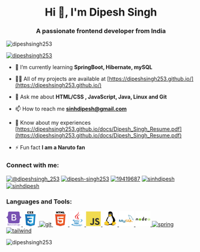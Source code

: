 <h1 align="center">Hi 👋, I'm Dipesh Singh</h1>
<h3 align="center">A passionate frontend developer from India</h3>

<p align="left"> <img src="https://komarev.com/ghpvc/?username=dipeshsingh253&label=Profile%20views&color=0e75b6&style=flat" alt="dipeshsingh253" /> </p>

<p align="left"> <a href="https://github.com/ryo-ma/github-profile-trophy"><img src="https://github-profile-trophy.vercel.app/?username=dipeshsingh253" alt="dipeshsingh253" /></a> </p>

- 🌱 I’m currently learning **SpringBoot, Hibernate, mySQL**

- 👨‍💻 All of my projects are available at [https://dipeshsingh253.github.io/](https://dipeshsingh253.github.io/)

- 💬 Ask me about **HTML/CSS , JavaScript, Java, Linux and Git**

- 📫 How to reach me **sinhdipesh@gmail.com**

- 📄 Know about my experiences [https://dipeshsingh253.github.io/docs/Dipesh_Singh_Resume.pdf](https://dipeshsingh253.github.io/docs/Dipesh_Singh_Resume.pdf)

- ⚡ Fun fact **I am a Naruto fan**

<h3 align="left">Connect with me:</h3>
<p align="left">
<a href="https://twitter.com/@dipeshsingh_253" target="blank"><img align="center" src="https://raw.githubusercontent.com/rahuldkjain/github-profile-readme-generator/master/src/images/icons/Social/twitter.svg" alt="@dipeshsingh_253" height="30" width="40" /></a>
<a href="https://linkedin.com/in/dipesh-singh253" target="blank"><img align="center" src="https://raw.githubusercontent.com/rahuldkjain/github-profile-readme-generator/master/src/images/icons/Social/linked-in-alt.svg" alt="dipesh-singh253" height="30" width="40" /></a>
<a href="https://stackoverflow.com/users/19419687" target="blank"><img align="center" src="https://raw.githubusercontent.com/rahuldkjain/github-profile-readme-generator/master/src/images/icons/Social/stack-overflow.svg" alt="19419687" height="30" width="40" /></a>
<a href="https://www.hackerrank.com/sinhdipesh" target="blank"><img align="center" src="https://raw.githubusercontent.com/rahuldkjain/github-profile-readme-generator/master/src/images/icons/Social/hackerrank.svg" alt="sinhdipesh" height="30" width="40" /></a>
<a href="https://www.leetcode.com/sinhdipesh" target="blank"><img align="center" src="https://raw.githubusercontent.com/rahuldkjain/github-profile-readme-generator/master/src/images/icons/Social/leet-code.svg" alt="sinhdipesh" height="30" width="40" /></a>
</p>

<h3 align="left">Languages and Tools:</h3>
<p align="left"> <a href="https://getbootstrap.com" target="_blank" rel="noreferrer"> <img src="https://raw.githubusercontent.com/devicons/devicon/master/icons/bootstrap/bootstrap-plain-wordmark.svg" alt="bootstrap" width="40" height="40"/> </a> <a href="https://www.w3schools.com/css/" target="_blank" rel="noreferrer"> <img src="https://raw.githubusercontent.com/devicons/devicon/master/icons/css3/css3-original-wordmark.svg" alt="css3" width="40" height="40"/> </a> <a href="https://git-scm.com/" target="_blank" rel="noreferrer"> <img src="https://www.vectorlogo.zone/logos/git-scm/git-scm-icon.svg" alt="git" width="40" height="40"/> </a> <a href="https://www.w3.org/html/" target="_blank" rel="noreferrer"> <img src="https://raw.githubusercontent.com/devicons/devicon/master/icons/html5/html5-original-wordmark.svg" alt="html5" width="40" height="40"/> </a> <a href="https://www.java.com" target="_blank" rel="noreferrer"> <img src="https://raw.githubusercontent.com/devicons/devicon/master/icons/java/java-original.svg" alt="java" width="40" height="40"/> </a> <a href="https://developer.mozilla.org/en-US/docs/Web/JavaScript" target="_blank" rel="noreferrer"> <img src="https://raw.githubusercontent.com/devicons/devicon/master/icons/javascript/javascript-original.svg" alt="javascript" width="40" height="40"/> </a> <a href="https://www.linux.org/" target="_blank" rel="noreferrer"> <img src="https://raw.githubusercontent.com/devicons/devicon/master/icons/linux/linux-original.svg" alt="linux" width="40" height="40"/> </a> <a href="https://www.mysql.com/" target="_blank" rel="noreferrer"> <img src="https://raw.githubusercontent.com/devicons/devicon/master/icons/mysql/mysql-original-wordmark.svg" alt="mysql" width="40" height="40"/> </a> <a href="https://nodejs.org" target="_blank" rel="noreferrer"> <img src="https://raw.githubusercontent.com/devicons/devicon/master/icons/nodejs/nodejs-original-wordmark.svg" alt="nodejs" width="40" height="40"/> </a> <a href="https://spring.io/" target="_blank" rel="noreferrer"> <img src="https://www.vectorlogo.zone/logos/springio/springio-icon.svg" alt="spring" width="40" height="40"/> </a> <a href="https://tailwindcss.com/" target="_blank" rel="noreferrer"> <img src="https://www.vectorlogo.zone/logos/tailwindcss/tailwindcss-icon.svg" alt="tailwind" width="40" height="40"/> </a> </p>

<p><img align="left" src="https://github-readme-stats.vercel.app/api/top-langs?username=dipeshsingh253&show_icons=true&locale=en&layout=compact" alt="dipeshsingh253" /></p>
<!--
<p>&nbsp;<img align="center" src="https://github-readme-stats.vercel.app/api?username=dipeshsingh253&show_icons=true&locale=en" alt="dipeshsingh253" /></p>
-->
